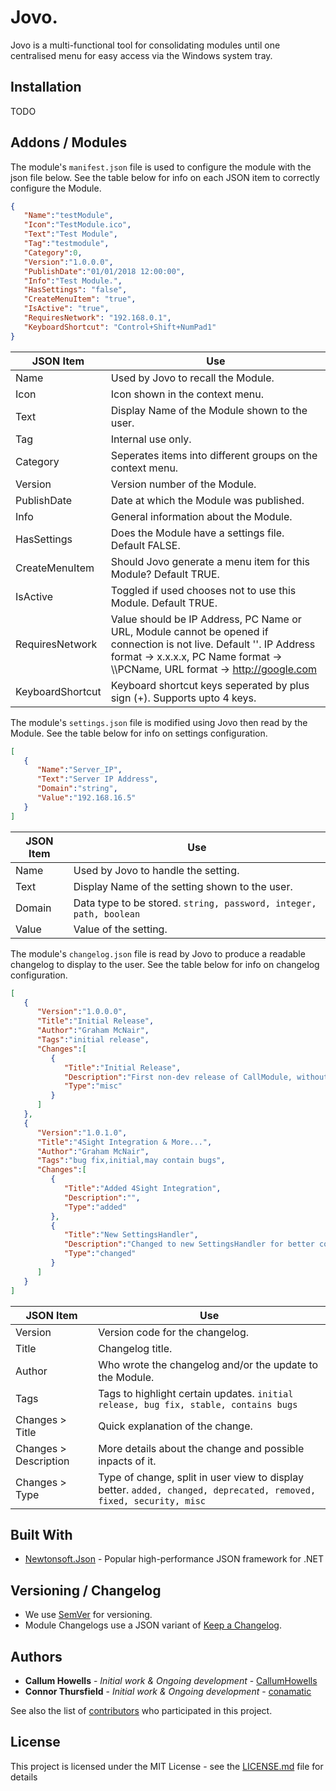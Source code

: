 # Jovo.

Jovo is a multi-functional tool for consolidating modules until one centralised menu for easy access via the Windows system tray.

## Installation

TODO

## Addons / Modules

The module's `manifest.json` file is used to configure the module with the json file below. See the table below for info on each JSON item to correctly configure the Module.

```json
{
   "Name":"testModule",
   "Icon":"TestModule.ico",
   "Text":"Test Module",
   "Tag":"testmodule",
   "Category":0,
   "Version":"1.0.0.0",
   "PublishDate":"01/01/2018 12:00:00",
   "Info":"Test Module.",
   "HasSettings": "false",
   "CreateMenuItem": "true",
   "IsActive": "true",
   "RequiresNetwork": "192.168.0.1",
   "KeyboardShortcut": "Control+Shift+NumPad1"
}
```
JSON Item | Use
------------ | -------------
Name | Used by Jovo to recall the Module.
Icon | Icon shown in the context menu.
Text | Display Name of the Module shown to the user.
Tag | Internal use only.
Category | Seperates items into different groups on the context menu.
Version | Version number of the Module.
PublishDate | Date at which the Module was published.
Info | General information about the Module.
HasSettings | Does the Module have a settings file. Default FALSE.
CreateMenuItem | Should Jovo generate a menu item for this Module? Default TRUE.
IsActive | Toggled if used chooses not to use this Module. Default TRUE.
RequiresNetwork | Value should be IP Address, PC Name or URL, Module cannot be opened if connection is not live. Default ''. IP Address format -> x.x.x.x, PC Name format -> \\\\PCName, URL format -> http://google.com
KeyboardShortcut | Keyboard shortcut keys seperated by plus sign (+). Supports upto 4 keys.

The module's `settings.json` file is modified using Jovo then read by the Module. See the table below for info on settings configuration.

```json
[  
   {  
      "Name":"Server_IP",
      "Text":"Server IP Address",
      "Domain":"string",
      "Value":"192.168.16.5"
   }
]
```
JSON Item | Use
------------- | -------------
Name | Used by Jovo to handle the setting.
Text | Display Name of the setting shown to the user.
Domain | Data type to be stored. `string, password, integer, path, boolean`
Value | Value of the setting.

The module's `changelog.json` file is read by Jovo to produce a readable changelog to display to the user. See the table below for info on changelog configuration.

```json
[
   {
      "Version":"1.0.0.0",
      "Title":"Initial Release",
      "Author":"Graham McNair",
      "Tags":"initial release",
      "Changes":[
         {
            "Title":"Initial Release",
            "Description":"First non-dev release of CallModule, without 4Sight integration",
            "Type":"misc"
         }
      ]
   },
   {
      "Version":"1.0.1.0",
      "Title":"4Sight Integration & More...",
      "Author":"Graham McNair",
      "Tags":"bug fix,initial,may contain bugs",
      "Changes":[
         {
            "Title":"Added 4Sight Integration",
            "Description":"",
            "Type":"added"
         },
         {
            "Title":"New SettingsHandler",
            "Description":"Changed to new SettingsHandler for better configuration accross Jovo and Module.",
            "Type":"changed"
         }
      ]
   }
]
```
JSON Item | Use
------------- | -------------
Version | Version code for the changelog.
Title | Changelog title.
Author | Who wrote the changelog and/or the update to the Module.
Tags | Tags to highlight certain updates. `initial release, bug fix, stable, contains bugs`
Changes > Title | Quick explanation of the change.
Changes > Description | More details about the change and possible inpacts of it.
Changes > Type | Type of change, split in user view to display better. `added, changed, deprecated, removed, fixed, security, misc`

## Built With

* [Newtonsoft.Json](https://www.newtonsoft.com/json) - Popular high-performance JSON framework for .NET

## Versioning / Changelog

* We use [SemVer](http://semver.org/) for versioning.
* Module Changelogs use a JSON variant of [Keep a Changelog](https://keepachangelog.com/en/1.0.0/).

## Authors

* **Callum Howells** - *Initial work & Ongoing development* - [CallumHowells](https://github.com/CallumHowells)
* **Connor Thursfield** - *Initial work & Ongoing development* - [conamatic](https://github.com/conamatic)

See also the list of [contributors](https://github.com/CallumHowells/Jovo/contributors) who participated in this project.

## License

This project is licensed under the MIT License - see the [LICENSE.md](LICENSE.md) file for details
